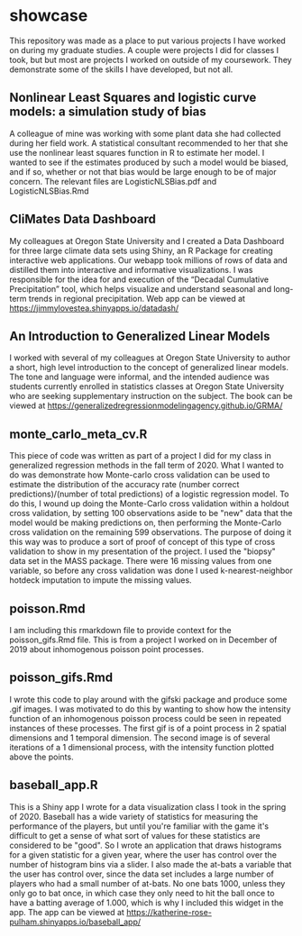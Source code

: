 # showcase
This repository was made as a place to put various projects I have worked on during my graduate studies. A couple were projects I did for classes I took, but but most are projects I worked on outside of my coursework. They demonstrate some of the skills I have developed, but not all. 

## Nonlinear Least Squares and logistic curve models: a simulation study of bias

A colleague of mine was working with some plant data she had collected during her field work. A statistical consultant recommended to her that she use the nonlinear least squares function in R to estimate her model. I wanted to see if the estimates produced by such a model would be biased, and if so, whether or not that bias would be large enough to be of major concern. The relevant files are LogisticNLSBias.pdf and LogisticNLSBias.Rmd

## CliMates Data Dashboard

My colleagues at Oregon State University and I created a Data Dashboard for three large climate data sets using Shiny, an R Package for creating interactive web applications. Our webapp took millions of rows of data and distilled them into interactive and informative visualizations. I was responsible for the idea for and execution of the “Decadal Cumulative Precipitation” tool, which helps visualize and understand seasonal and long-term trends in regional precipitation. Web app can be viewed at https://jimmylovestea.shinyapps.io/datadash/ 

## An Introduction to Generalized Linear Models

I worked with several of my colleagues at Oregon State University to author a short, high level introduction to the concept of generalized linear models. The tone and language were informal, and the intended audience was students currently enrolled in statistics classes at Oregon State University who are seeking supplementary instruction on the subject. The book can be viewed at https://generalizedregressionmodelingagency.github.io/GRMA/

## monte_carlo_meta_cv.R 

This piece of code was written as part of a project I did for my class in generalized regression methods in the fall term of 2020. What I wanted to do was demonstrate how Monte-carlo cross validation can be used to estimate the distribution of the accuracy rate (number correct predictions)/(number of total predictions) of a logistic regression model. To do this, I wound up doing the Monte-Carlo cross validation within a holdout cross validation, by setting 100 observations aside to be "new" data that the model would be making predictions on, then performing the Monte-Carlo cross validation on the remaining 599 observations. The purpose of doing it this way was to produce a sort of proof of concept of this type of cross validation to show in my presentation of the project. I used the "biopsy" data set in the MASS package. There were 16 missing values from one variable, so before any cross validation was done I used k-nearest-neighbor hotdeck imputation to impute the missing values. 

## poisson.Rmd

I am including this rmarkdown file to provide context for the poisson_gifs.Rmd file. This is from a project I worked on in December of 2019 about inhomogenous poisson point processes. 

## poisson_gifs.Rmd

I wrote this code to play around with the gifski package and produce some .gif images. I was motivated to do this by wanting to show how the intensity function of an inhomogenous poisson process could be seen in repeated instances of these processes. The first gif is of a point process in 2 spatial dimensions and 1 temporal dimension. The second image is of several iterations of a 1 dimensional process, with the intensity function plotted above the points. 

## baseball_app.R

This is a Shiny app I wrote for a data visualization class I took in the spring of 2020. Baseball has a wide variety of statistics for measuring the performance of the players, but until you're familiar with the game it's difficult to get a sense of what sort of values for these statistics are considered to be "good". So I wrote an application that draws histograms for a given statistic for a given year, where the user has control over the number of histogram bins via a slider. I also made the at-bats a variable that the user has control over, since the data set includes a large number of players who had a small number of at-bats. No one bats 1000, unless they only go to bat once, in which case they only need to hit the ball once to have a batting average of 1.000, which is why I included this widget in the app. The app can be viewed at https://katherine-rose-pulham.shinyapps.io/baseball_app/
